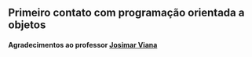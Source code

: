 ## Primeiro contato com programação orientada a objetos
#### Agradecimentos ao professor [Josimar Viana](https://github.com/josimarviana)
